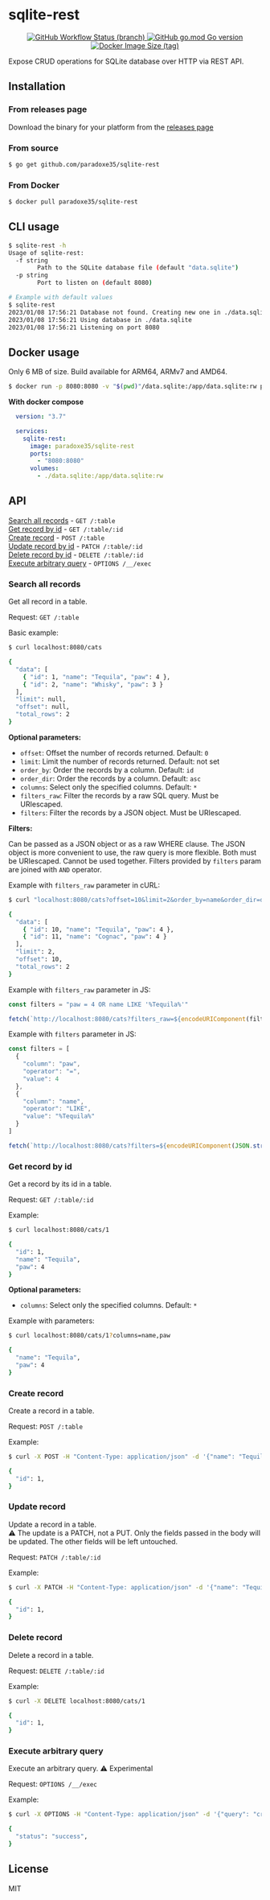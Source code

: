 # sqlite-rest

<p align="center">
  <a href="https://github.com/paradoxe35/sqlite-rest/actions">
    <img alt="GitHub Workflow Status (branch)" src="https://img.shields.io/github/actions/workflow/status/paradoxe35/sqlite-rest/docker-image.yml" />
  </a>

  <a href="https://github.com/paradoxe35/sqlite-rest/blob/master/go.mod">
    <img alt="GitHub go.mod Go version" src="https://img.shields.io/github/go-mod/go-version/paradoxe35/sqlite-rest" />
  </a>

  <a href="https://hub.docker.com/r/paradoxe35/sqlite-rest">
    <img alt="Docker Image Size (tag)" src="https://img.shields.io/docker/image-size/paradoxe35/sqlite-rest/latest" />
  </a>
</p>

Expose CRUD operations for SQLite database over HTTP via REST API. 

## Installation

### From releases page
  
Download the binary for your platform from the [releases page](https://github.com/paradoxe35/sqlite-rest/releases)

### From source

```bash
$ go get github.com/paradoxe35/sqlite-rest
```

### From Docker

```bash
$ docker pull paradoxe35/sqlite-rest
```

## CLI usage

```bash
$ sqlite-rest -h
Usage of sqlite-rest:
  -f string
        Path to the SQLite database file (default "data.sqlite")
  -p string
        Port to listen on (default 8080)

# Example with default values
$ sqlite-rest 
2023/01/08 17:56:21 Database not found. Creating new one in ./data.sqlite
2023/01/08 17:56:21 Using database in ./data.sqlite
2023/01/08 17:56:21 Listening on port 8080
```

## Docker usage

Only 6 MB of size. Build available for ARM64, ARMv7 and AMD64.

```bash
$ docker run -p 8080:8080 -v "$(pwd)"/data.sqlite:/app/data.sqlite:rw paradoxe35/sqlite-rest
```

**With docker compose**
  
```yaml
  version: "3.7"

  services:
    sqlite-rest:
      image: paradoxe35/sqlite-rest
      ports:
        - "8080:8080"
      volumes:
        - ./data.sqlite:/app/data.sqlite:rw 
```

## API

[Search all records](#search-all-records) - `GET /:table` <br>
[Get record by id](#get-record-by-id) - `GET /:table/:id` <br>
[Create record](#create-record) - `POST /:table` <br>
[Update record by id](#update-record) - `PATCH /:table/:id` <br>
[Delete record by id](#delete-record) - `DELETE /:table/:id` <br>
[Execute arbitrary query](#execute-arbitrary-query) - `OPTIONS /__/exec` <br>

### Search all records

Get all record in a table.<br>

Request: `GET /:table`<br>

Basic example:<br>

```bash
$ curl localhost:8080/cats

{
  "data": [
    { "id": 1, "name": "Tequila", "paw": 4 },
    { "id": 2, "name": "Whisky", "paw": 3 }
  ],
  "limit": null,
  "offset": null,
  "total_rows": 2
}

```

**Optional parameters:**<br>

- `offset`: Offset the number of records returned. Default: `0`
- `limit`: Limit the number of records returned. Default: not set
- `order_by`: Order the records by a column. Default: `id`
- `order_dir`: Order the records by a column. Default: `asc`
- `columns`: Select only the specified columns. Default: `*`
- `filters_raw`: Filter the records by a raw SQL query. Must be URIescaped.
- `filters`: Filter the records by a JSON object. Must be URIescaped.

**Filters:**<br>

Can be passed as a JSON object or as a raw WHERE clause. The JSON object is more convenient to use, the raw query is more flexible. Both must be URIescaped. Cannot be used together. Filters provided by `filters` param are joined with `AND` operator.

Example with `filters_raw` parameter in cURL:<br>

```bash
$ curl "localhost:8080/cats?offset=10&limit=2&order_by=name&order_dir=desc&filters_raw=paw%20%3D%204%20OR%20name%20LIKE%20'%25Tequila%25'"

{
  "data": [
    { "id": 10, "name": "Tequila", "paw": 4 },
    { "id": 11, "name": "Cognac", "paw": 4 }
  ],
  "limit": 2,
  "offset": 10,
  "total_rows": 2
}
```

Example with `filters_raw` parameter in JS:<br>

```js
const filters = "paw = 4 OR name LIKE '%Tequila%'"

fetch(`http://localhost:8080/cats?filters_raw=${encodeURIComponent(filters)}`)
```

Example with `filters` parameter in JS:<br>

```js
const filters = [
  {
    "column": "paw",
    "operator": "=",
    "value": 4
  },
  {
    "column": "name",
    "operator": "LIKE",
    "value": "%Tequila%"
  }
]

fetch(`http://localhost:8080/cats?filters=${encodeURIComponent(JSON.stringify(filters))}`)
```

### Get record by id

Get a record by its id in a table.<br>

Request: `GET /:table/:id`<br>

Example:<br>

```bash
$ curl localhost:8080/cats/1

{
  "id": 1, 
  "name": "Tequila", 
  "paw": 4 
}
```

**Optional parameters:**<br>

- `columns`: Select only the specified columns. Default: `*`

Example with parameters:<br>

```bash
$ curl localhost:8080/cats/1?columns=name,paw

{
  "name": "Tequila", 
  "paw": 4 
}
```

### Create record

Create a record in a table.<br>

Request: `POST /:table`<br>

Example:<br>

```bash
$ curl -X POST -H "Content-Type: application/json" -d '{"name": "Tequila", "paw": 4}' localhost:8080/cats

{
  "id": 1,
}
```

### Update record

Update a record in a table.<br>
⚠️ The update is a PATCH, not a PUT. Only the fields passed in the body will be updated. The other fields will be left untouched.

Request: `PATCH /:table/:id`<br>

Example:<br>

```bash
$ curl -X PATCH -H "Content-Type: application/json" -d '{"name": "Tequila", "paw": 4}' localhost:8080/cats/1

{
  "id": 1,
}
```

### Delete record

Delete a record in a table.<br>

Request: `DELETE /:table/:id`<br>

Example:<br>

```bash
$ curl -X DELETE localhost:8080/cats/1

{
  "id": 1,
}
```

### Execute arbitrary query

Execute an arbitrary query. ⚠️ Experimental<br>

Request: `OPTIONS /__/exec`<br>

Example:<br>

```bash
$ curl -X OPTIONS -H "Content-Type: application/json" -d '{"query": "create table cats (id PRIMARY_KEY, name TEXT, paw INTEGER)"}' localhost:8080/__/exec

{
  "status": "success", 
}
```

## License

MIT